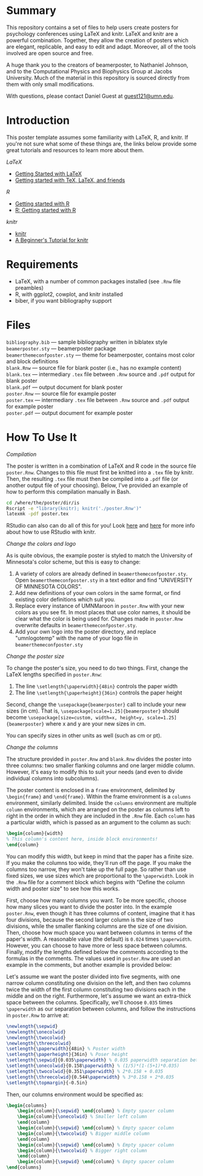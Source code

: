 Summary
=======

This repository contains a set of files to help users create posters for psychology conferences using LaTeX and knitr. LaTeX and knitr are a powerful combination. Together, they allow the creation of posters which are elegant, replicable, and easy to edit and adapt. Moreover, all of the tools involved are open source and free. 

A huge thank you to the creators of beamerposter, to Nathaniel Johnson, and to the Computational Physics and Biophysics Group at Jacobs University. Much of the material in this repository is sourced directly from them with only small modifications.

With questions, please contact Daniel Guest at guest121@umn.edu.

Introduction
============

This poster template assumes some familiarity with LaTeX, R, and knitr. If you're not sure what some of these things are, the links below provide some great tutorials and resources to learn more about them. 

*LaTeX*
- [Getting Started with LaTeX](https://www.maths.tcd.ie/~dwilkins/LaTeXPrimer/)
- [Getting started with TeX, LaTeX, and friends](https://www.tug.org/begin.html)

*R*
- [Getting started with R](https://support.rstudio.com/hc/en-us/articles/201141096-Getting-Started-with-R)
- [R: Getting started with R](http://scs.math.yorku.ca/index.php/R:_Getting_started_with_R)

*knitr*
- [knitr](https://yihui.name/knitr/)
- [A Beginner's Tutorial for knitr](https://joshldavis.com/2014/04/12/beginners-tutorial-for-knitr/)

Requirements
============

- LaTeX, with a number of common packages installed (see ``.Rnw`` file preambles)
- R, with ggplot2, cowplot, and knitr installed 
- biber, if you want bibliography support 

Files
=====

``bibliography.bib`` &mdash; sample bibliography written in biblatex style   
``beamerposter.sty`` &mdash; beamerposter package   
``beamerthemeconfposter.sty`` &mdash; theme for beamerposter, contains most color and block definitions   
``blank.Rnw`` &mdash; source file for blank poster (i.e., has no example content)   
``blank.tex`` &mdash; intermediary ``.tex`` file between ``.Rnw`` source and ``.pdf`` output for blank poster   
``blank.pdf`` &mdash; output document for blank poster   
``poster.Rnw`` &mdash; source file for example poster   
``poster.tex`` &mdash; intermediary ``.tex`` file between ``.Rnw`` source and ``.pdf`` output for example poster   
``poster.pdf`` &mdash; output document for example poster   

How To Use It
=============

*Compilation*

The poster is written in a combination of LaTeX and R code in the source file ``poster.Rnw``. Changes to this file must first be knitted into a ``.tex`` file by knitr. Then, the resulting ``.tex`` file must then be compiled into a ``.pdf`` file (or another output file of your choosing). Below, I've provided an example of how to perform this compilation manually in Bash.

```bash
cd /where/the/poster/dir/is
Rscript -e "library(knitr); knitr('./poster.Rnw')"
latexmk -pdf poster.tex
```

RStudio can also can do all of this for you! Look [here](https://support.rstudio.com/hc/en-us/articles/200552056-Using-Sweave-and-knitr) and [here](https://yihui.name/knitr/demo/rstudio/) for more info about how to use RStudio with knitr. 

*Change the colors and logo*

As is quite obvious, the example poster is styled to match the University of Minnesota's color scheme, but this is easy to change:
1. A variety of colors are already defined in ``beamerthemeconfposter.sty``. Open ``beamerthemeconfposter.sty`` in a text editor and find "UNIVERSITY OF MINNESOTA COLORS".
2. Add new definitions of your own colors in the same format, or find existing color definitions which suit you. 
3. Replace every instance of UMNMaroon in ``poster.Rnw`` with your new colors as you see fit. In most places that use color names, it should be clear what the color is being used for. Changes made in ``poster.Rnw`` overwrite defaults in ``beamerthemeconfposter.sty``. 
4. Add your own logo into the poster directory, and replace "umnlogotemp" with the name of your logo file in ``beamerthemeconfposter.sty``

*Change the poster size*

To change the poster's size, you need to do two things. First, change the LaTeX lengths specified in ``poster.Rnw``:
1. The line ``\setlength{\paperwidth}{48in}`` controls the paper width
2. The line ``\setlength{\paperheight}{36in}`` controls the paper height

Second, change the ``\usepackage{beamerposter}`` call to include your new sizes (in cm). That is, ``\usepackage[scale=1.25]{beamerposter}`` should become ``\usepackage[size=custom, width=x, height=y, scale=1.25]{beamerposter}`` where x and y are your new sizes in cm.

You can specify sizes in other units as well (such as cm or pt). 

*Change the columns*

The structure provided in ``poster.Rnw`` and ``blank.Rnw`` divides the poster into three columns: two smaller flanking columns and one larger middle column. However, it's easy to modify this to suit your needs (and even to divide individual columns into subcolumns). 

The poster content is enclosed in a ``frame`` environment, delimited by ``\begin{frame}`` and ``\end{frame}``. Within the frame environment is a ``columns`` environment, similarly delimited. Inside the ``columns`` environment are multiple ``column`` environments, which are arranged on the poster as columns left to right in the order in which they are included in the ``.Rnw`` file. Each ``column`` has a particular width, which is passed as an argument to the column as such: 

```latex
\begin{column}{width}
% This column's content here, inside block environments!
\end{column}
```  

You can modify this width, but keep in mind that the paper has a finite size. If you make the columns too wide, they'll run off the page. If you make the columns too narrow, they won't take up the full page. So rather than use fixed sizes, we use sizes which are proportional to the ``\paperwidth``. Look in the ``.Rnw`` file for a comment block which begins with "Define the column width and poster size" to see how this works. 

First, choose how many columns you want. To be more specific, choose how many slices you want to divide the poster into. In the example ``poster.Rnw``, even though it has three columns of content, imagine that it has four divisions, because the second larger column is the size of two divisions, while the smaller flanking columns are the size of one division. Then, choose how much space you want between columns in terms of the paper's width. A reasonable value (the default) is ``0.024`` times ``\paperwidth``. However, you can choose to have more or less space between columns. Finally, modify the lengths defined below the comments according to the formulas in the comments. The values used in ``poster.Rnw`` are used an example in the comments, but another example is provided below:

Let's assume we want the poster divided into five segments, with one narrow column constituting one division on the left, and then two columns twice the width of the first column constituting two divisions each in the middle and on the right. Furthermore, let's assume we want an extra-thick space between the columns. Specifically, we'll choose ``0.035`` times ``\paperwidth`` as our separation between columns, and follow the instructions in ``poster.Rnw`` to arrive at:

```latex
\newlength{\sepwid}
\newlength{\onecolwid}
\newlength{\twocolwid}
\newlength{\threecolwid}
\setlength{\paperwidth}{48in} % Poster width
\setlength{\paperheight}{36in} % Poser height
\setlength{\sepwid}{0.035\paperwidth} % 0.035 paperwidth separation between columns
\setlength{\onecolwid}{0.158\paperwidth} % (1/5)*(1-(5+1)*0.035)
\setlength{\twocolwid}{0.351\paperwidth} % 2*0.158 + 0.035
\setlength{\threecolwid}{0.544\paperwidth} % 3*0.158 + 2*0.035
\setlength{\topmargin}{-0.5in}
```

Then, our columns environment would be specified as:

```latex
\begin{columns}
	\begin{column}{\sepwid} \end{column} % Empty spacer column
	\begin{column}{\onecolwid} % Smaller left column
	\end{column}
	\begin{column}{\sepwid} \end{column} % Empty spacer column
	\begin{column}{\twocolwid} % Bigger middle column
	\end{column}
	\begin{column}{\sepwid} \end{column} % Empty spacer column
	\begin{column}{\twocolwid} % Bigger right column
	\end{column}
	\begin{column}{\sepwid} \end{column} % Empty spacer column
\end{columns}
```
